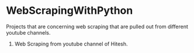 # WebScrapingWithPython
Projects that are concerning web scraping that are pulled out from different youtube channels.



1. Web Scraping from youtube channel of Hitesh.
